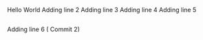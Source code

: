 Hello World
Adding line  2
Adding line  3
Adding line  4
Adding line  5

##

Adding line 6 ( Commit 2)